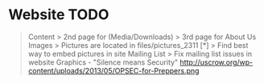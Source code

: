 Website TODO
=====

> Content
	> 2nd page for (Media/Downloads)
	> 3rd page for About Us
> Images
	> Pictures are located in files/pictures_2311 [*]
	> Find best way to embed pictures in site
> Mailing List
	> Fix mailing list issues in website
> Graphics 
	- "Silence means Security"
		http://uscrow.org/wp-content/uploads/2013/05/OPSEC-for-Preppers.png
